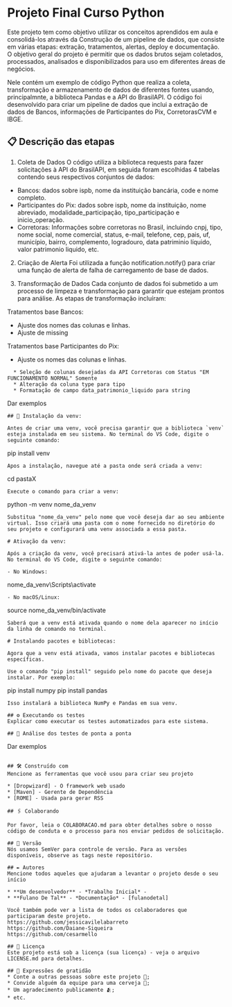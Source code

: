 # Projeto Final Curso Python
Este projeto tem como objetivo utilizar os conceitos aprendidos em aula e consolidá-los através da Construção de um pipeline de dados, que consiste em várias etapas: extração, tratamentos, alertas, deploy e documentação.
O objetivo geral do projeto é permitir que os dados brutos sejam coletados, processados, analisados e disponibilizados para uso em diferentes áreas de negócios.

Nele contém um exemplo de código Python que realiza a coleta, transformação e armazenamento de dados de diferentes fontes usando, principalmnte, a biblioteca Pandas e a API do BrasilAPI.
O código foi desenvolvido para criar um pipeline de dados que inclui a extração de dados de Bancos, informações de Participantes do Pix, CorretorasCVM e IBGE.

## 📋 Descrição das etapas

1. Coleta de Dados
O código utiliza a biblioteca requests para fazer solicitações à API do BrasilAPI, em seguida foram escolhidas 4 tabelas contendo seus respectivos conjuntos de dados:
  * Bancos: dados sobre ispb, nome da instituição bancária, code e nome completo.
  * Participantes do Pix: dados sobre ispb, nome da instituição, nome abreviado, modalidade_participação, tipo_participação e inicio_operação.
  * Corretoras: Informações sobre corretoras no Brasil, incluindo cnpj, tipo, nome social, nome comercial, status, e-mail, telefone, cep, pais, uf, município, bairro, complemento, logradouro, data patriminio líquido, valor patrimonio liquido, etc.

2. Criação de Alerta
Foi utilizada a função notification.notify() para criar uma função de alerta de falha de carregamento de base de dados.

4. Transformação de Dados
Cada conjunto de dados foi submetido a um processo de limpeza e transformação para garantir que estejam prontos para análise. As etapas de transformação incluíram:

Tratamentos base Bancos:
  * Ajuste dos nomes das colunas e linhas.
  * Ajuste de missing

Tratamentos base Participantes do Pix:
  * Ajuste os nomes das colunas e linhas.

```Tratamentos base Corretoras:
  * Seleção de colunas desejadas da API Corretoras com Status "EM FUNCIONAMENTO NORMAL" Somente
  * Alteração da coluna type para tipo
  * Formatação de campo data_patrimonio_liquido para string
```
Dar exemplos
```
## 🔧 Instalação da venv:

Antes de criar uma venv, você precisa garantir que a biblioteca `venv` esteja instalada em seu sistema. No terminal do VS Code, digite o seguinte comando:

```
pip install venv
```
Apos a instalação, navegue até a pasta onde será criada a venv:

```
cd pastaX
```
Execute o comando para criar a venv:

```
python -m venv nome_da_venv
```
Substitua "nome_da_venv" pelo nome que você deseja dar ao seu ambiente virtual. Isso criará uma pasta com o nome fornecido no diretório do seu projeto e configurará uma venv associada a essa pasta.

# Ativação da venv:

Após a criação da venv, você precisará ativá-la antes de poder usá-la. No terminal do VS Code, digite o seguinte comando:

- No Windows:
```
nome_da_venv\Scripts\activate
```
- No macOS/Linux:
```
source nome_da_venv/bin/activate
```
Saberá que a venv está ativada quando o nome dela aparecer no início da linha de comando no terminal.

# Instalando pacotes e bibliotecas:

Agora que a venv está ativada, vamos instalar pacotes e bibliotecas específicas.

Use o comando "pip install" seguido pelo nome do pacote que deseja instalar. Por exemplo:
```
pip install numpy
pip install pandas
```
Isso instalará a biblioteca NumPy e Pandas em sua venv.

## ⚙️ Executando os testes
Explicar como executar os testes automatizados para este sistema.

## 🔩 Análise dos testes de ponta a ponta

```
Dar exemplos
```

## 🛠️ Construído com
Mencione as ferramentas que você usou para criar seu projeto

* [Dropwizard] - O framework web usado
* [Maven] - Gerente de Dependência
* [ROME] - Usada para gerar RSS

## 🖇️ Colaborando

Por favor, leia o COLABORACAO.md para obter detalhes sobre o nosso código de conduta e o processo para nos enviar pedidos de solicitação.

## 📌 Versão
Nós usamos SemVer para controle de versão. Para as versões disponíveis, observe as tags neste repositório.

## ✒️ Autores
Mencione todos aqueles que ajudaram a levantar o projeto desde o seu início

* **Um desenvolvedor** - *Trabalho Inicial* - 
* **Fulano De Tal** - *Documentação* - [fulanodetal]

Você também pode ver a lista de todos os colaboradores que participaram deste projeto.
https://github.com/jessicavilelabarreto
https://github.com/Daiane-Siqueira
https://github.com/cesarmello

## 📄 Licença
Este projeto está sob a licença (sua licença) - veja o arquivo LICENSE.md para detalhes.

## 🎁 Expressões de gratidão
* Conte a outras pessoas sobre este projeto 📢;
* Convide alguém da equipe para uma cerveja 🍺;
* Um agradecimento publicamente 🫂;
* etc.
